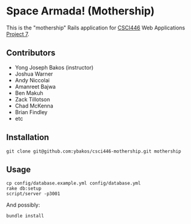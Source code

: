 Space Armada! (Mothership)
=============

This is the "mothership" Rails application for [CSCI446](http://mines.humanoriented.com/classes/2011/spring/csci446) Web Applications [Project 7](http://mines.humanoriented.com/classes/2011/spring/csci446/project/07.html).


Contributors
------------

* Yong Joseph Bakos (instructor)
* Joshua Warner
* Andy Niccolai
* Amanreet Bajwa
* Ben Makuh
* Zack Tillotson
* Chad McKenna
* Brian Findley
* etc


Installation
-----------

    git clone git@github.com:ybakos/csci446-mothership.git mothership


Usage
-----

    cp config/database.example.yml config/database.yml
    rake db:setup
    script/server -p3001

And possibly:

    bundle install


